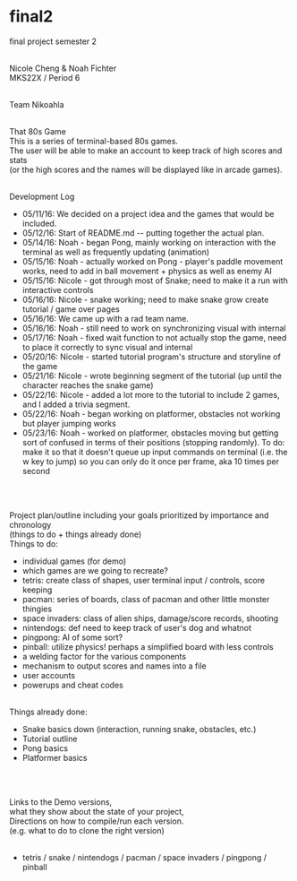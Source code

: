 <!DOCTYPE html><html>
# final2 <br>
final project semester 2 <br> <br>

Nicole Cheng & Noah Fichter <br>
MKS22X / Period 6 <br> <br>

Team Nikoahla <br> <br>

 That 80s Game <br>
This is a series of terminal-based 80s games. <br>
The user will be able to make an account to keep track of high scores and stats <br>
(or the high scores and the names will be displayed like in arcade games). <br><br>

Development Log <br><ul>
    <li>
      05/11/16: We decided on a project idea and the games that would be included.
    </li>
    <li>
      05/12/16: Start of README.md -- putting together the actual plan.
    </li>
    <li>
      05/14/16: Noah - began Pong, mainly working on interaction with the terminal as well as frequently updating (animation)
    </li>
    <li>
      05/15/16: Noah - actually worked on Pong - player's paddle movement works, need to add in ball movement + physics as well as enemy AI
    </li>
    <li>
      05/15/16: Nicole - got through most of Snake; need to make it a run with interactive controls
    </li>
    <li>
      05/16/16: Nicole - snake working; need to make snake grow create tutorial / game over pages
    </li>
    <li>
      05/16/16: We came up with a rad team name.
    </li>
    <li>
      05/16/16: Noah - still need to work on synchronizing visual with internal
    </li>
    <li>
      05/17/16: Noah - fixed wait function to not actually stop the game, need to place it correctly to sync visual and internal
    </li>
    <li>
      05/20/16: Nicole - started tutorial program's structure and storyline of the game
    </li>
    <li>
      05/21/16: Nicole - wrote beginning segment of the tutorial (up until the character reaches the snake game)
    </li>
    <li>
       05/22/16: Nicole - added a lot more to the tutorial to include 2 games, and I added a trivia segment.
     </li>
     <li>
       05/22/16: Noah - began working on platformer, obstacles not working but player jumping works
     </li>
     <li>
       05/23/16: Noah - worked on platformer, obstacles moving but getting sort of confused in terms of their positions (stopping randomly). To do: make it so that it doesn't queue up input commands on terminal (i.e. the w key to jump) so you can only do it once per frame, aka 10 times per second
     </li>
 </ul><br><br>

 Project plan/outline including your goals prioritized by importance and chronology <br>
 (things to do + things already done)<br>
 Things to do: <br><ul><li>
	 individual games (for demo)<li>
		 which games are we going to recreate?</li><li>
		 tetris: create class of shapes, user terminal input / controls, score keeping </li><li>
		 pacman: series of boards, class of pacman and other little monster thingies</li><li>
		 space invaders: class of alien ships, damage/score records, shooting</li><li>
		 nintendogs: def need to keep track of user's dog and whatnot</li><li>
		 pingpong: AI of some sort?</li><li>
		 pinball: utilize physics! perhaps a simplified board with less controls</li></li><li>
	 a welding factor for the various components</li><li>
	 mechanism to output scores and names into a file</li><li>
	 user accounts</li><li>
	 powerups and cheat codes</li>
 </ul><br>
 Things already done:<br><ul>
	 <li>
	 Snake basics down (interaction, running snake, obstacles, etc.) 
	 </li>
	 <li>
	 Tutorial outline
	 </li>
	 <li>
	   Pong basics
	 </li>
	 <li>
	   Platformer basics
	 </li>
</ul><br><br>

Links to the Demo versions, <br> 
what they show about the state of your project, <br> 
Directions on how to compile/run each version. <br>
(e.g. what to do to clone the right version) <br> <br>

- tetris / snake / nintendogs / pacman / space invaders / pingpong / pinball
</html>
